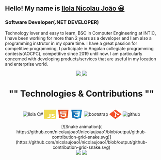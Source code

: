    
   <h2>Hello! My name is <a href="https://www.linkedin.com/in/ilolanicolau1/">Ilola Nicolau João 😃️</a></h2>
   <h3> Software Developer(.NET DEVELOPER)</h3>
   <p>
     Technology lover and easy to learn, BSC in Computer Engineering at
     INTIC, I have been working for more than 2 years as a developer and I am also a
     programming instrutor in my spare time. I have a great passion for
     competitive programming, I participate in Angolan collegiate programming contests(AOCPC),
     competitive since 2019 until now. I am particularly concerned with developing
     products/services that are useful in my location and enterprise world.
   </p>
   <div align="center">
  <a href="https://github.com/nicolaujoao1">
    <img height="150em" src="https://github-readme-stats.vercel.app/api?username=nicolaujoao1&count_private=true&include_all_commits=true&show_icons=true&theme=dracula&hide_border=false&show_owner=true"/>
    <img height="150em" src="https://github-readme-stats.vercel.app/api/top-langs/?username=nicolaujoao1&theme=dracula&hide_border=false&&layout=compact"/>
  </a>
</div>
   <h1 align="center"> "" Technologies & Contributions ""</h1>
   
<div align="center" valign="top"><br>
  <img align="center" alt="Ilola C#" height="30" width="40" src="https://cdn.worldvectorlogo.com/logos/c--4.svg">
  <img align="center" alt="Js" height="30" width="40" src="https://raw.githubusercontent.com/devicons/devicon/master/icons/javascript/javascript-plain.svg">
  <img align="center" alt="HTML" height="30" width="40" src="https://raw.githubusercontent.com/devicons/devicon/master/icons/html5/html5-original.svg">
  <img align="center" alt="CSS" height="30" width="40" src="https://raw.githubusercontent.com/devicons/devicon/master/icons/css3/css3-original.svg">
  <img align="center" alt="bootstrap" height="30" width="40" src="https://upload.wikimedia.org/wikipedia/commons/thumb/b/b2/Bootstrap_logo.svg/512px-Bootstrap_logo.svg.png">
  <img align="center" alt="git" height="30" width="40" src="https://raw.githubusercontent.com/devicons/devicon/master/icons/git/git-original.svg">
  <img align="center" alt="github" height="35" width="35" src="https://iconmonstr.com/wp-content/g/gd/makefg.php?i=../releases/preview/2012/png/iconmonstr-github-1.png&r=0&g=0&b=0">
 
</div><br>
  <div align="center">
  [![Snake animation]( https://github.com/nicolaujoao1/nicolaujoao1/blob/output/github-contribution-grid-snake.svg)](https://github.com/nicolaujoao1/nicolaujoao1/blob/output/github-contribution-grid-snake.svg)
</div>
 
<div align="center"> 
  <a href = "mailto:ilolanicolau1999@gmail.com"><img src="https://img.shields.io/badge/-Gmail-%23333?style=for-the-badge&logo=gmail&logoColor=white" target="_blank"></a>
  <a href="https://www.linkedin.com/in/ilolanicolau1" target="_blank"><img src="https://img.shields.io/badge/-LinkedIn-%230077B5?style=for-the-badge&logo=linkedin&logoColor=white" target="_blank"></a> 
</div>

 
 
